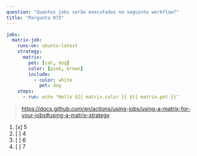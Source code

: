 ```yaml
---
question: "Quantos jobs serão executados no seguinte workflow?"
title: "Pergunta 073"
---
```


```yaml
jobs:
  matrix-job:
    runs-on: ubuntu-latest
    strategy:
      matrix:
        pet: [cat, dog]
        color: [pink, brown]
        include:
          - color: white
            pet: dog
    steps:
      - run: echo "Hello ${{ matrix.color }} ${{ matrix.pet }}"
```
> https://docs.github.com/en/actions/using-jobs/using-a-matrix-for-your-jobs#using-a-matrix-strategy
1. [x] 5
1. [ ] 4
1. [ ] 6
1. [ ] 7
